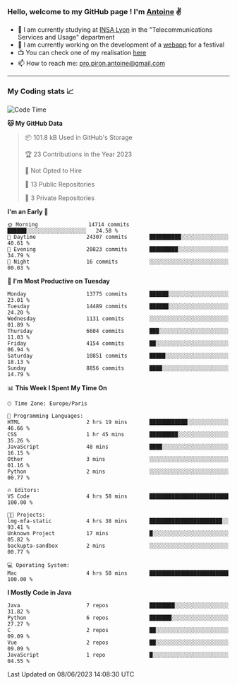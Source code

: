 ### Hello, welcome to my GitHub page ! I'm [Antoine](https://github.com/AntoinePiron) ✌️

- 🌱 I am currently studying at [INSA Lyon](https://www.insa-lyon.fr) in the "Telecommunications Services and Usage" department
- 🔭 I am currently working on the development of a [webapp](https://github.com/24HeuresINSA/Overbookd) for a festival
- 📺 You can check one of my realisation [here](https://astustc.fr)
- 📫 How to reach me: [pro.piron.antoine@gmail.com](mailto:pro.piron.antoine@gmail.com)

---

### My Coding stats 📈
<!--START_SECTION:waka-->
![Code Time](http://img.shields.io/badge/Code%20Time-148%20hrs%2032%20mins-blue)

**🐱 My GitHub Data** 

> 📦 101.8 kB Used in GitHub's Storage 
 > 
> 🏆 23 Contributions in the Year 2023
 > 
> 🚫 Not Opted to Hire
 > 
> 📜 13 Public Repositories 
 > 
> 🔑 3 Private Repositories 
 > 
**I'm an Early 🐤** 

```text
🌞 Morning                14714 commits       ██████░░░░░░░░░░░░░░░░░░░   24.58 % 
🌆 Daytime                24307 commits       ██████████░░░░░░░░░░░░░░░   40.61 % 
🌃 Evening                20823 commits       █████████░░░░░░░░░░░░░░░░   34.79 % 
🌙 Night                  16 commits          ░░░░░░░░░░░░░░░░░░░░░░░░░   00.03 % 
```
📅 **I'm Most Productive on Tuesday** 

```text
Monday                   13775 commits       ██████░░░░░░░░░░░░░░░░░░░   23.01 % 
Tuesday                  14489 commits       ██████░░░░░░░░░░░░░░░░░░░   24.20 % 
Wednesday                1131 commits        ░░░░░░░░░░░░░░░░░░░░░░░░░   01.89 % 
Thursday                 6604 commits        ███░░░░░░░░░░░░░░░░░░░░░░   11.03 % 
Friday                   4154 commits        ██░░░░░░░░░░░░░░░░░░░░░░░   06.94 % 
Saturday                 10851 commits       █████░░░░░░░░░░░░░░░░░░░░   18.13 % 
Sunday                   8856 commits        ████░░░░░░░░░░░░░░░░░░░░░   14.79 % 
```


📊 **This Week I Spent My Time On** 

```text
🕑︎ Time Zone: Europe/Paris

💬 Programming Languages: 
HTML                     2 hrs 19 mins       ████████████░░░░░░░░░░░░░   46.66 % 
CSS                      1 hr 45 mins        █████████░░░░░░░░░░░░░░░░   35.26 % 
JavaScript               48 mins             ████░░░░░░░░░░░░░░░░░░░░░   16.15 % 
Other                    3 mins              ░░░░░░░░░░░░░░░░░░░░░░░░░   01.16 % 
Python                   2 mins              ░░░░░░░░░░░░░░░░░░░░░░░░░   00.77 % 

🔥 Editors: 
VS Code                  4 hrs 58 mins       █████████████████████████   100.00 % 

🐱‍💻 Projects: 
lmg-mfa-static           4 hrs 38 mins       ███████████████████████░░   93.41 % 
Unknown Project          17 mins             █░░░░░░░░░░░░░░░░░░░░░░░░   05.82 % 
backupta-sandbox         2 mins              ░░░░░░░░░░░░░░░░░░░░░░░░░   00.77 % 

💻 Operating System: 
Mac                      4 hrs 58 mins       █████████████████████████   100.00 % 
```

**I Mostly Code in Java** 

```text
Java                     7 repos             ████████░░░░░░░░░░░░░░░░░   31.82 % 
Python                   6 repos             ███████░░░░░░░░░░░░░░░░░░   27.27 % 
C                        2 repos             ██░░░░░░░░░░░░░░░░░░░░░░░   09.09 % 
Vue                      2 repos             ██░░░░░░░░░░░░░░░░░░░░░░░   09.09 % 
JavaScript               1 repo              █░░░░░░░░░░░░░░░░░░░░░░░░   04.55 % 
```




 Last Updated on 08/06/2023 14:08:30 UTC
<!--END_SECTION:waka-->
